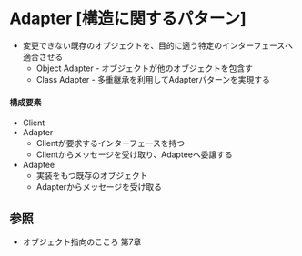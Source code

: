# Adapter [構造に関するパターン]
- 変更できない既存のオブジェクトを、目的に適う特定のインターフェースへ適合させる
  - Object Adapter - オブジェクトが他のオブジェクトを包含す
  - Class Adapter - 多重継承を利用してAdapterパターンを実現する

#### 構成要素
- Client
- Adapter
  - Clientが要求するインターフェースを持つ
  - Clientからメッセージを受け取り、Adapteeへ委譲する
- Adaptee
  - 実装をもつ既存のオブジェクト
  - Adapterからメッセージを受け取る

## 参照
- オブジェクト指向のこころ 第7章
